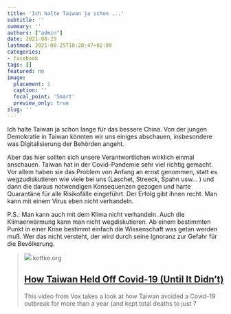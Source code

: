 ```yaml
---
title: 'Ich halte Taiwan ja schon ...'
subtitle: ''
summary: ''
authors: ["admin"]
date: 2021-08-25
lastmod: 2021-08-25T10:28:47+02:00
categories:
- facebook
tags: []
featured: no
image:
  placement: 1
  caption: ''
  focal_point: 'Smart'
  preview_only: true
slug: ''
---
```

Ich halte Taiwan ja schon lange für das bessere China. Von der jungen Demokratie in Taiwan könnten wir uns einiges abschauen, insbesondere was Digitalisierung der Behörden angeht. 

Aber das hier sollten sich unsere Verantwortlichen wirklich einmal anschauen. Taiwan hat in der Covid-Pandemie sehr viel richtig gemacht. Vor allem haben sie das Problem von Anfang an ernst genommen, statt es wegzudiskutieren wie viele bei uns (Laschet, Streeck, Spahn usw... ) und dann die daraus notwendigen Konsequenzen gezogen und harte Quarantäne für alle Risikofälle eingeführt. Der Erfolg gibt ihnen recht. Man kann mit einem Virus eben nicht verhandeln. 

P.S.: Man kann auch mit dem Klima nicht verhandeln. Auch die Klimaerwärmung kann man nicht wegdiskutieren. Ab einem bestimmten Punkt in einer Krise bestimmt einfach die Wissenschaft was getan werden muß. Wer das nicht versteht, der wird durch seine Ignoranz zur Gefahr für die Bevölkerung.
> [![](https://i.ytimg.com/vi/0fhaEIlGux4/sddefault.jpg)](https://kottke.org/21/07/how-taiwan-held-off-covid-19-until-it-didnt)
> kottke.org
> ## [How Taiwan Held Off Covid-19 (Until It Didn’t)](https://kottke.org/21/07/how-taiwan-held-off-covid-19-until-it-didnt)
>
>This video from Vox takes a look at how Taiwan avoided a Covid-19 outbreak for more than a year (and kept total deaths to just 7

